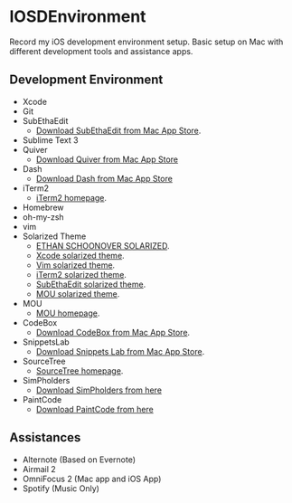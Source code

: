 IOSDEnvironment
===============

Record my iOS development environment setup. Basic setup on Mac with different development tools and assistance apps. 

Development Environment
-----------------------
- Xcode
- Git
- SubEthaEdit
  * [Download SubEthaEdit from Mac App Store](https://itunes.apple.com/tw/app/subethaedit/id728530824?mt=12).
- Sublime Text 3
- Quiver 
  * [Download Quiver from Mac App Store](https://itunes.apple.com/tw/app/quiver-programmers-notebook/id866773894?mt=12)
- Dash
  * [Download Dash from Mac App Store](https://itunes.apple.com/tw/app/dash-3-api-docs-snippets./id449589707?mt=12) 
- iTerm2
  * [iTerm2 homepage](http://www.iterm2.com/#/section/home).
- Homebrew
- oh-my-zsh
- vim
- Solarized Theme
  * [ETHAN SCHOONOVER SOLARIZED](http://ethanschoonover.com/solarized).
  * [Xcode solarized theme](https://github.com/brianmichel/solarized/tree/master/apple-xcode4-solarized).
  * [Vim solarized theme](https://github.com/altercation/vim-colors-solarized).
  * [iTerm2 solarized theme](https://github.com/altercation/solarized/tree/master/iterm2-colors-solarized).
  * [SubEthaEdit solarized theme](http://justinhileman.info/coda-colors/).
  * [MOU solarized theme](https://github.com/CodeCatalyst/mou-theme-solarized).
- MOU
  * [MOU homepage](http://mouapp.com).
- CodeBox
  * [Download CodeBox from Mac App Store](https://itunes.apple.com/tw/app/codebox/id412536790?mt=12).
- SnippetsLab
  * [Download Snippets Lab from Mac App Store](https://itunes.apple.com/tw/app/snippetslab/id1006087419?mt=12).
- SourceTree
  * [SourceTree homepage](http://www.sourcetreeapp.com).
- SimPholders
  * [Download SimPholders from here](https://simpholders.com)
- PaintCode
  * [Download PaintCode from here](http://www.paintcodeapp.com)

Assistances
-----------
- Alternote (Based on Evernote)
- Airmail 2
- OmniFocus 2 (Mac app and iOS App)
- Spotify (Music Only)